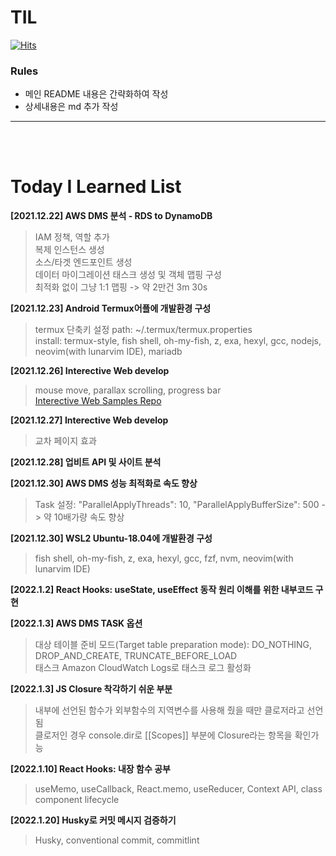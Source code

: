 # TIL

[![Hits](https://hits.seeyoufarm.com/api/count/incr/badge.svg?url=https%3A%2F%2Fgithub.com%2FDoK6n%2FTIL&count_bg=%235B4C8C&title_bg=%235B4C8C&icon=&icon_color=%23E7E7E7&title=hits&edge_flat=false)](https://hits.seeyoufarm.com)

### Rules
- 메인 README 내용은 간략화하여 작성
- 상세내용은 md 추가 작성

---  
</br></br>

# Today I Learned List

**[2021.12.22] AWS DMS 분석 - RDS to DynamoDB**
> IAM 정책, 역할 추가  
> 복제 인스턴스 생성  
> 소스/타겟 엔드포인트 생성  
> 데이터 마이그레이션 태스크 생성 및 객체 맵핑 구성  
> 최적화 없이 그냥 1:1 맵핑 -> 약 2만건 3m 30s 

**[2021.12.23] Android Termux어플에 개발환경 구성**
> termux 단축키 설정 path: ~/.termux/termux.properties  
> install: termux-style, fish shell, oh-my-fish, z, exa, hexyl, gcc, nodejs, neovim(with lunarvim IDE), mariadb

**[2021.12.26] Interective Web develop**
> mouse move, parallax scrolling, progress bar  
> [Interective Web Samples Repo](https://github.com/DoK6n/interective-web-samples "go repo")

**[2021.12.27] Interective Web develop**
> 교차 페이지 효과

**[2021.12.28] 업비트 API 및 사이트 분석** 

**[2021.12.30] AWS DMS 성능 최적화로 속도 향상**
> Task 설정: "ParallelApplyThreads": 10, "ParallelApplyBufferSize": 500 -> 약 10배가량 속도 향상

**[2021.12.30] WSL2 Ubuntu-18.04에 개발환경 구성**
> fish shell, oh-my-fish, z, exa, hexyl, gcc, fzf, nvm, neovim(with lunarvim IDE) 

**[2022.1.2] React Hooks: useState, useEffect 동작 원리 이해를 위한 내부코드 구현**

**[2022.1.3] AWS DMS TASK 옵션**
> 대상 테이블 준비 모드(Target table preparation mode): DO_NOTHING, DROP_AND_CREATE, TRUNCATE_BEFORE_LOAD  
> 태스크 Amazon CloudWatch Logs로 태스크 로그 활성화

**[2022.1.3] JS Closure 착각하기 쉬운 부분**
> 내부에 선언된 함수가 외부함수의 지역변수를 사용해 줬을 때만 클로저라고 선언됨  
> 클로저인 경우 console.dir로 [[Scopes]] 부분에 Closure라는 항목을 확인가능

**[2022.1.10] React Hooks: 내장 함수 공부**
> useMemo, useCallback, React.memo, useReducer, Context API, class component lifecycle

**[2022.1.20] Husky로 커밋 메시지 검증하기**
> Husky, conventional commit, commitlint
